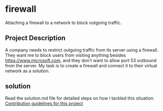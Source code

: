 # firewall
Attaching a firewall to a network to block outgoing traffic.

## Project Description
A company needs to restrict outgoing traffic from its server using a firewall. They want me to block users from visiting anything besides https://www.microsoft.com, and they don't want to allow port 53 outbound from the server. My task is to create a firewall and connect it to their virtual network as a solution.

## solution
Read the solution.md file for detailed steps on how I tackled this situation.
[Contribution guidelines for this project](/firewall/blob/main/solution.md)


